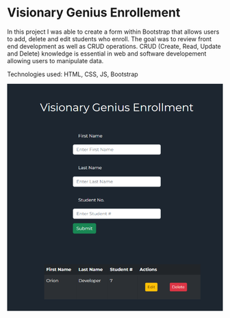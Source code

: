 # Visionary Genius Enrollement
In this project I was able to create a form within Bootstrap that allows users to add, delete and edit students who enroll. The goal was to review front end development as well as CRUD operations. CRUD (Create, Read, Update and Delete) knowledge is essential in web and software developement allowing users to manipulate data. 

Technologies used: HTML, CSS, JS, Bootstrap


<img src="https://github.com/designisO/Visionary-Genius-Enrollement/blob/main/App%20Screenshot.png" />
